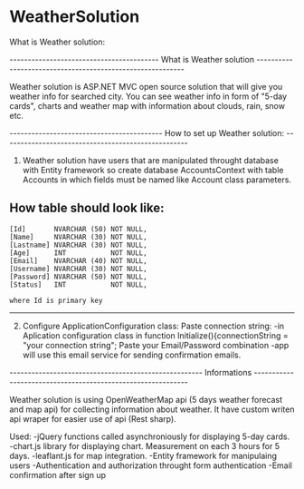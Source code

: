 # WeatherSolution
What is Weather solution:

-----------------------------------------  What is Weather solution  ----------------------------------------------------------

Weather solution is ASP.NET MVC open source solution that will give you weather info for searched city.
You can see weather info in form of "5-day cards", charts and weather map with information about clouds, rain, snow etc.


------------------------------------------  How to set up Weather solution: ---------------------------------------------------

1.  Weather solution have users that are manipulated throught database with Entity framework so create database AccountsContext with table Accounts in which fields must be named like Account class parameters.

How table should look like:
---------------------------------------
    [Id]       NVARCHAR (50) NOT NULL,
    [Name]     NVARCHAR (30) NOT NULL,
    [Lastname] NVARCHAR (30) NOT NULL,
    [Age]      INT           NOT NULL,
    [Email]    NVARCHAR (40) NOT NULL,
    [Username] NVARCHAR (30) NOT NULL,
    [Password] NVARCHAR (50) NOT NULL,
    [Status]   INT           NOT NULL,
    
    where Id is primary key
----------------------------------------

2.  Configure ApplicationConfiguration class:
  Paste connection string:
    -in Aplication configuration class in function Initialize(){connectionString = "your connection string";
  Paste your Email/Password combination 
    -app will use this email service for sending confirmation emails.


----------------------------------------------------- Informations ------------------------------------------------------------


Weather solution is using OpenWeatherMap api (5 days weather forecast and map api) for collecting information about weather.
It have custom writen api wraper for easier use of api (Rest sharp). 

Used:
-jQuery functions called asynchroniously for displaying 5-day cards.
-chart.js library for displaying chart. Measurement on each 3 hours for 5 days.
-leaflant.js for map integration.
-Entity framework for manipulaing users
-Authentication and authorization throught form authentication
-Email confirmation after sign up
